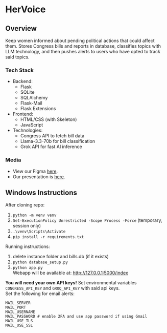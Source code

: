 # HerVoice
## Overview
Keep women informed about pending political actions that could affect them. Stores Congress bills and reports in database, classifies topics with LLM technology, and then pushes alerts to users who have opted to track said topics.
### Tech Stack
- Backend:
  - Flask
  - SQLite
  - SQLAlchemy
  - Flask-Mail
  - Flask Extensions  
- Frontend:
  - HTML/CSS (with Skeleton)  
  - JavaScript  
- Technologies:
  - Congress API to fetch bill data
  - Llama-3.3-70b for bill classification
  - Grok API for fast AI inference  
### Media
- View our Figma [here](https://www.figma.com/design/f2T2xYPbOuf5uBQeAcvpPN/Untitled?node-id=0-1&t=rvvZaNZIvsKVM3L3-1).  
- Our presentation is [here](https://www.canva.com/design/DAGdQQKBXrU/J5fvwameXF6RvzpHV0lJkA/edit).
## Windows Instructions
After cloning repo:  
1) `python -m venv venv`  
2) `Set-ExecutionPolicy Unrestricted -Scope Process -Force` (temporary, session only)  
3) `.\venv\Scripts\Activate`   
4) `pip install -r requirements.txt`  
  
Running instructions:  
1) delete instance folder and bills.db (if it exists)  
2) `python database_setup.py`  
3) `python app.py`  
Webapp will be available at: http://127.0.0.1:5000/index

**You will need your own API keys!** Set environmental variables `CONGRESS_API_KEY` and `GROQ_API_KEY` with said api keys.  
Set the following for email alerts:
```
MAIL_SERVER  
MAIL_PORT  
MAIL_USERNAME
MAIL_PASSWORD # enable 2FA and use app password if using Gmail  
MAIL_USE_TLS  
MAIL_USE_SSL
```
